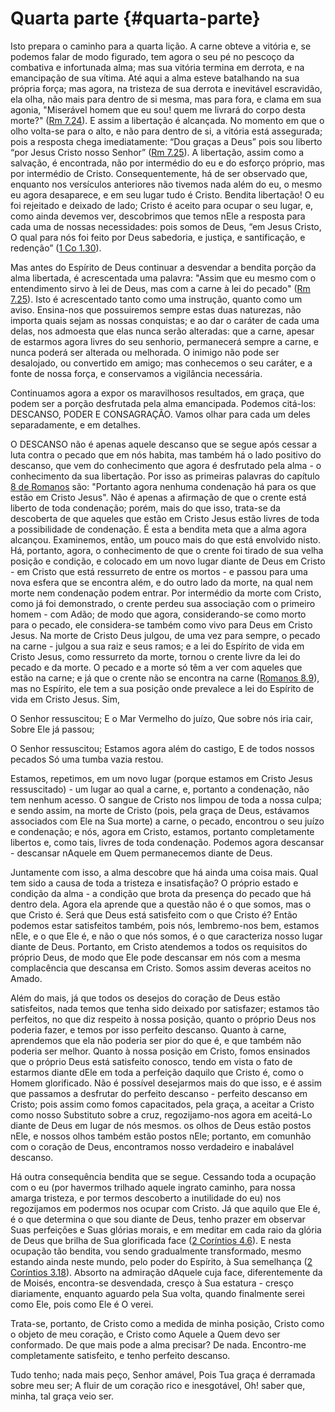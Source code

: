 # Quarta parte {#quarta-parte}

Isto prepara o caminho para a quarta lição. A carne obteve a vitória e, se podemos falar de modo figurado, tem agora o seu pé no pescoço da combativa e infortunada alma; mas sua vitória termina em derrota, e na emancipação de sua vítima. Até aqui a alma esteve batalhando na sua própria força; mas agora, na tristeza de sua derrota e inevitável escravidão, ela olha, não mais para dentro de si mesma, mas para fora, e clama em sua agonia, &quot;Miserável homem que eu sou! quem me livrará do corpo desta morte?&quot; ([Rm 7.24](http://bibliaonline.com.br/acf/rm/7/24)). E assim a libertação é alcançada. No momento em que o olho volta-se para o alto, e não para dentro de si, a vitória está assegurada; pois a resposta chega imediatamente: “Dou graças a Deus” pois sou liberto “por Jesus Cristo nosso Senhor” ([Rm 7.25](http://bibliaonline.com.br/acf/rm/7/25)). A libertação, assim como a salvação, é encontrada, não por intermédio do eu e do esforço próprio, mas por intermédio de Cristo. Consequentemente, há de ser observado que, enquanto nos versículos anteriores não tivemos nada além do eu, o mesmo eu agora desaparece, e em seu lugar tudo é Cristo. Bendita libertação! O eu foi rejeitado e deixado de lado; Cristo é aceito para ocupar o seu lugar, e, como ainda devemos ver, descobrimos que temos nEle a resposta para cada uma de nossas necessidades: pois somos de Deus, “em Jesus Cristo, O qual para nós foi feito por Deus sabedoria, e justiça, e santificação, e redenção” ([1 Co 1.30](http://bibliaonline.com.br/acf/1co/1/30)).

Mas antes do Espírito de Deus continuar a desvendar a bendita porção da alma libertada, é acrescentada uma palavra: &quot;Assim que eu mesmo com o entendimento sirvo à lei de Deus, mas com a carne à lei do pecado&quot; ([Rm 7.25](http://bibliaonline.com.br/acf/rm/7/25)). Isto é acrescentado tanto como uma instrução, quanto como um aviso. Ensina-nos que possuiremos sempre estas duas naturezas, não importa quais sejam as nossas conquistas; e ao dar o caráter de cada uma delas, nos admoesta que elas nunca serão alteradas: que a carne, apesar de estarmos agora livres do seu senhorio, permanecerá sempre a carne, e nunca poderá ser alterada ou melhorada. O inimigo não pode ser desalojado, ou convertido em amigo; mas conhecemos o seu caráter, e a fonte de nossa força, e conservamos a vigilância necessária.

Continuamos agora a expor os maravilhosos resultados, em graça, que podem ser a porção desfrutada pela alma emancipada. Podemos citá-los: DESCANSO, PODER E CONSAGRAÇÃO. Vamos olhar para cada um deles separadamente, e em detalhes.

O DESCANSO não é apenas aquele descanso que se segue após cessar a luta contra o pecado que em nós habita, mas também há o lado positivo do descanso, que vem do conhecimento que agora é desfrutado pela alma - o conhecimento da sua libertação. Por isso as primeiras palavras do capítulo [8 de Romanos](http://bibliaonline.com.br/acf/rm/8/1) são: &quot;Portanto agora nenhuma condenação há para os que estão em Cristo Jesus&quot;. Não é apenas a afirmação de que o crente está liberto de toda condenação; porém, mais do que isso, trata-se da descoberta de que aqueles que estão em Cristo Jesus estão livres de toda a possibilidade de condenação. É esta a bendita meta que a alma agora alcançou. Examinemos, então, um pouco mais do que está envolvido nisto. Há, portanto, agora, o conhecimento de que o crente foi tirado de sua velha posição e condição, e colocado em um novo lugar diante de Deus em Cristo - em Cristo que está ressurreto de entre os mortos - e passou para uma nova esfera que se encontra além, e do outro lado da morte, na qual nem morte nem condenação podem entrar. Por intermédio da morte com Cristo, como já foi demonstrado, o crente perdeu sua associação com o primeiro homem - com Adão; de modo que agora, considerando-se como morto para o pecado, ele considera-se também como vivo para Deus em Cristo Jesus. Na morte de Cristo Deus julgou, de uma vez para sempre, o pecado na carne - julgou a sua raiz e seus ramos; e a lei do Espírito de vida em Cristo Jesus, como ressurreto da morte, tornou o crente livre da lei do pecado e da morte. O pecado e a morte só têm a ver com aqueles que estão na carne; e já que o crente não se encontra na carne ([Romanos 8.9](http://bibliaonline.com.br/acf/rm/8/9)), mas no Espírito, ele tem a sua posição onde prevalece a lei do Espírito de vida em Cristo Jesus. Sim,

O Senhor ressuscitou; E o Mar Vermelho do juízo, Que sobre nós iria cair, Sobre Ele já passou;

O Senhor ressuscitou; Estamos agora além do castigo, E de todos nossos pecados Só uma tumba vazia restou.

Estamos, repetimos, em um novo lugar (porque estamos em Cristo Jesus ressuscitado) - um lugar ao qual a carne, e, portanto a condenação, não tem nenhum acesso. O sangue de Cristo nos limpou de toda a nossa culpa; e sendo assim, na morte de Cristo (pois, pela graça de Deus, estávamos associados com Ele na Sua morte) a carne, o pecado, encontrou o seu juízo e condenação; e nós, agora em Cristo, estamos, portanto completamente libertos e, como tais, livres de toda condenação. Podemos agora descansar - descansar nAquele em Quem permanecemos diante de Deus.

Juntamente com isso, a alma descobre que há ainda uma coisa mais. Qual tem sido a causa de toda a tristeza e insatisfação? O próprio estado e condição da alma - a condição que brota da presença do pecado que há dentro dela. Agora ela aprende que a questão não é o que somos, mas o que Cristo é. Será que Deus está satisfeito com o que Cristo é? Então podemos estar satisfeitos também, pois nós, lembremo-nos bem, estamos nEle, e o que Ele é, e não o que nós somos, é o que caracteriza nosso lugar diante de Deus. Portanto, em Cristo atendemos a todos os requisitos do próprio Deus, de modo que Ele pode descansar em nós com a mesma complacência que descansa em Cristo. Somos assim deveras aceitos no Amado.

Além do mais, já que todos os desejos do coração de Deus estão satisfeitos, nada temos que tenha sido deixado por satisfazer; estamos tão perfeitos, no que diz respeito à nossa posição, quanto o próprio Deus nos poderia fazer, e temos por isso perfeito descanso. Quanto à carne, aprendemos que ela não poderia ser pior do que é, e que também não poderia ser melhor. Quanto à nossa posição em Cristo, fomos ensinados que o próprio Deus está satisfeito conosco, tendo em vista o fato de estarmos diante dEle em toda a perfeição daquilo que Cristo é, como o Homem glorificado. Não é possível desejarmos mais do que isso, e é assim que passamos a desfrutar do perfeito descanso - perfeito descanso em Cristo; pois assim como fomos capacitados, pela graça, a aceitar a Cristo como nosso Substituto sobre a cruz, regozijamo-nos agora em aceitá-Lo diante de Deus em lugar de nós mesmos. os olhos de Deus estão postos nEle, e nossos olhos também estão postos nEle; portanto, em comunhão com o coração de Deus, encontramos nosso verdadeiro e inabalável descanso.

Há outra consequência bendita que se segue. Cessando toda a ocupação com o eu (por havermos trilhado aquele ingrato caminho, para nossa amarga tristeza, e por termos descoberto a inutilidade do eu) nos regozijamos em podermos nos ocupar com Cristo. Já que aquilo que Ele é, é o que determina o que sou diante de Deus, tenho prazer em observar Suas perfeições e Suas glórias morais, e em meditar em cada raio da glória de Deus que brilha de Sua glorificada face ([2 Coríntios 4.6](http://bibliaonline.com.br/acf/2co/4/6)). E nesta ocupação tão bendita, vou sendo gradualmente transformado, mesmo estando ainda neste mundo, pelo poder do Espírito, à Sua semelhança ([2 Coríntios 3.18](http://bibliaonline.com.br/acf/2co/3/18)). Absorto na admiração dAquele cuja face, diferentemente da de Moisés, encontra-se desvendada, cresço à Sua estatura - cresço diariamente, enquanto aguardo pela Sua volta, quando finalmente serei como Ele, pois como Ele é O verei.

Trata-se, portanto, de Cristo como a medida de minha posição, Cristo como o objeto de meu coração, e Cristo como Aquele a Quem devo ser conformado. De que mais pode a alma precisar? De nada. Encontro-me completamente satisfeito, e tenho perfeito descanso.

Tudo tenho; nada mais peço, Senhor amável, Pois Tua graça é derramada sobre meu ser; A fluir de um coração rico e inesgotável, Oh! saber que, minha, tal graça veio ser.